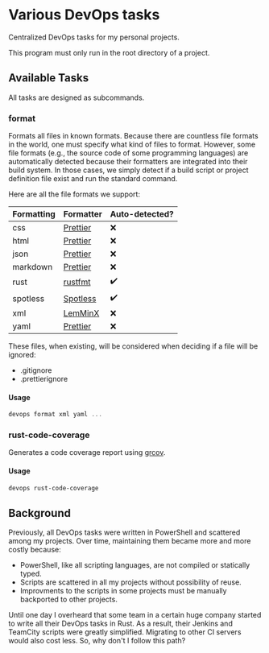 # Various DevOps tasks

Centralized DevOps tasks for my personal projects.

This program must only run in the root directory of a project.

## Available Tasks

All tasks are designed as subcommands.

### format

Formats all files in known formats.
Because there are countless file formats in the world, one must specify what kind of files to format.
However, some file formats (e.g., the source code of some programming languages) are automatically detected because their formatters are integrated into their build system.
In those cases, we simply detect if a build script or project definition file exist and run the standard command.

Here are all the file formats we support:

| Formatting | Formatter                                       | Auto-detected? |
| ---------- | ----------------------------------------------- | -------------- |
| css        | [Prettier](https://prettier.io)                 | ❌            |
| html       | [Prettier](https://prettier.io)                 | ❌            |
| json       | [Prettier](https://prettier.io)                 | ❌            |
| markdown   | [Prettier](https://prettier.io)                 | ❌            |
| rust       | [rustfmt](https://github.com/rust-lang/rustfmt) | ✔️            |
| spotless   | [Spotless](https://github.com/diffplug/spotles) | ✔️            |
| xml        | [LemMinX](https://github.com/eclipse/lemminx)   | ❌            |
| yaml       | [Prettier](https://prettier.io)                 | ❌            |

These files, when existing, will be considered when deciding if a file will be ignored:

* .gitignore
* .prettierignore

#### Usage

```powershell
devops format xml yaml ...
```

### rust-code-coverage

Generates a code coverage report using [grcov](https://github.com/mozilla/grcov).

#### Usage

```powershell
devops rust-code-coverage
```

## Background

Previously, all DevOps tasks were written in PowerShell and scattered among my projects.
Over time, maintaining them became more and more costly because:

* PowerShell, like all scripting languages, are not compiled or statically typed.
* Scripts are scattered in all my projects without possibility of reuse.
* Improvments to the scripts in some projects must be manually backported to other projects.

Until one day I overheard that some team in a certain huge company started to write all their DevOps tasks in Rust.
As a result, their Jenkins and TeamCity scripts were greatly simplified.
Migrating to other CI servers would also cost less.
So, why don't I follow this path?
